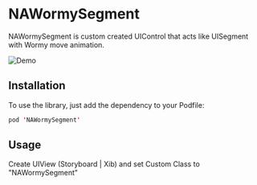 # NAWormySegment 

NAWormySegment is custom created UIControl that acts like UISegment with Wormy move animation.

![Demo](http://s11.picofile.com/file/8393680834/ezgif_com_video_to_gif.gif)

## Installation

To use the library, just add the dependency to your Podfile: 

```swift
pod 'NAWormySegment'
```

## Usage

Create UIView (Storyboard | Xib) and set Custom Class to "NAWormySegment"
